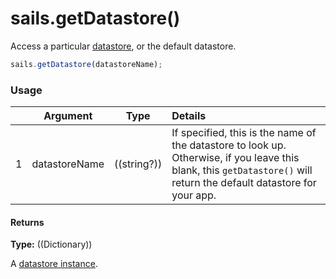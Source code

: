 # sails.getDatastore()
Access a particular [datastore](http://sailsjs.com/documentation/concepts/models-and-orm#?datastores), or the default datastore.

```javascript
sails.getDatastore(datastoreName);
```

### Usage


|   |          Argument           | Type                | Details
|---|---------------------------- | ------------------- |:-----------
| 1 |        datastoreName        | ((string?))         |  If specified, this is the name of the datastore to look up. Otherwise, if you leave this blank, this `getDatastore()` will return the default datastore for your app.

#### Returns

**Type:** ((Dictionary))

A [datastore instance](http://sailsjs.com/documentation/reference/waterline-orm).

<docmeta name="displayName" value="sails.getDatastore()">
<docmeta name="pageType" value="method">
